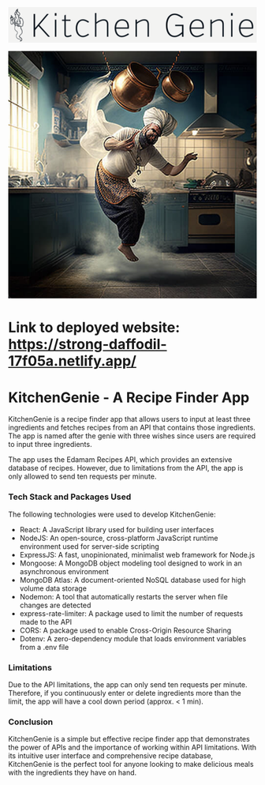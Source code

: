 ![alt text](https://github.com/GeccoRhiguelNavalta/KitchenGenie/blob/main/kitchengenie/src/assets/Logo.png "Logo Title Text 1")

![alt text](https://github.com/GeccoRhiguelNavalta/KitchenGenie/blob/main/kitchengenie/src/assets/genie.png "Logo Title Text 1")

# Link to deployed website: https://strong-daffodil-17f05a.netlify.app/

# KitchenGenie - A Recipe Finder App

KitchenGenie is a recipe finder app that allows users to input at least three ingredients and fetches recipes from an API that contains those ingredients. The app is named after the genie with three wishes since users are required to input three ingredients.

The app uses the Edamam Recipes API, which provides an extensive database of recipes. However, due to limitations from the API, the app is only allowed to send ten requests per minute.

### Tech Stack and Packages Used

The following technologies were used to develop KitchenGenie:

- React: A JavaScript library used for building user interfaces
- NodeJS: An open-source, cross-platform JavaScript runtime environment used for server-side scripting
- ExpressJS: A fast, unopinionated, minimalist web framework for Node.js
- Mongoose: A MongoDB object modeling tool designed to work in an asynchronous environment
- MongoDB Atlas: A document-oriented NoSQL database used for high volume data storage
- Nodemon: A tool that automatically restarts the server when file changes are detected
- express-rate-limiter: A package used to limit the number of requests made to the API
- CORS: A package used to enable Cross-Origin Resource Sharing
- Dotenv: A zero-dependency module that loads environment variables from a .env file

### Limitations

Due to the API limitations, the app can only send ten requests per minute. Therefore, if you continuously enter or delete ingredients more than the limit, the app will have a cool down period (approx. < 1 min).

### Conclusion

KitchenGenie is a simple but effective recipe finder app that demonstrates the power of APIs and the importance of working within API limitations. With its intuitive user interface and comprehensive recipe database, KitchenGenie is the perfect tool for anyone looking to make delicious meals with the ingredients they have on hand.
